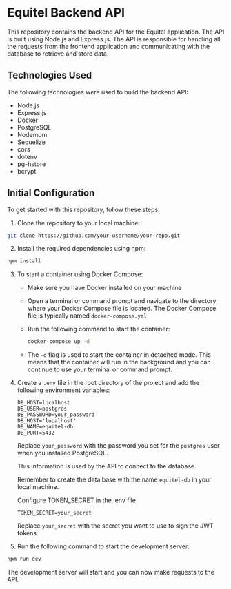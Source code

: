 # Equitel Backend API

This repository contains the backend API for the Equitel application. The API is built using Node.js and Express.js. The API is responsible for handling all the requests from the frontend application and communicating with the database to retrieve and store data.

## Technologies Used
The following technologies were used to build the backend API:

- Node.js
- Express.js
- Docker
- PostgreSQL
- Nodemom
- Sequelize
- cors
- dotenv
- pg-hstore
- bcrypt

## Initial Configuration

To get started with this repository, follow these steps:

1. Clone the repository to your local machine:

```bash
git clone https://github.com/your-username/your-repo.git
```

2. Install the required dependencies using npm:

```bash
npm install
```

3. To start a container using Docker Compose:

   - Make sure you have Docker installed on your machine
   - Open a terminal or command prompt and navigate to the directory where your Docker Compose file is located. The Docker Compose file is typically named `docker-compose.yml`
   - Run the following command to start the container:

      ```bash
      docker-compose up -d
      ```
    - The `-d` flag is used to start the container in detached mode. This means that the container will run in the background and you can continue to use your terminal or command prompt.

4. Create a `.env` file in the root directory of the project and add the following environment variables:

    ```env
    DB_HOST=localhost
    DB_USER=postgres
    DB_PASSWORD=your_password
    DB_HOST='localhost'
    DB_NAME=equitel-db
    DB_PORT=5432
    ```

    Replace `your_password` with the password you set for the `postgres` user when you installed PostgreSQL.

    This information is used by the API to connect to the database.

    Remember to create the data base with the name `equitel-db` in your local machine.

    Configure TOKEN_SECRET in the .env file

    ```env
    TOKEN_SECRET=your_secret
    ```
    Replace `your_secret` with the secret you want to use to sign the JWT tokens.
    

5. Run the following command to start the development server:

```bash
npm run dev
```

The development server will start and you can now make requests to the API.
